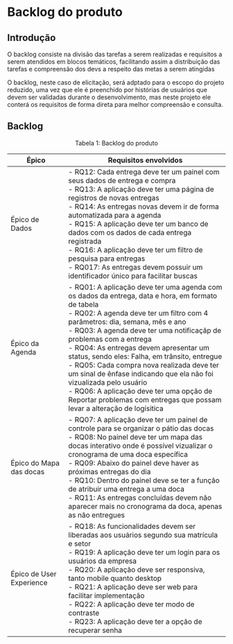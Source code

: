 # Backlog do produto

## Introdução

O backlog consiste na divisão das tarefas a serem realizadas e requisitos a serem atendidos em blocos temáticos, facilitando assim a distribuição das tarefas e compreensão dos devs a respeito das metas a serem atingidas

O backlog, neste caso de elicitação, será adptado para o escopo do projeto reduzido, uma vez que ele é preenchido por histórias de usuários que devem ser validadas durante o desenvolvimento, mas neste projeto ele conterá os requisitos de forma direta para melhor compreensão e consulta.


## Backlog

<center>

Tabela 1: Backlog do produto

|Épico|Requisitos envolvidos|
|-|-|
|Épico de Dados | - RQ12: Cada entrega deve ter um painel com seus dados de entrega e compra <br> - RQ13: A aplicação deve ter uma página de registros de novas entregas <br> - RQ14: As entregas novas devem ir de forma automatizada para a agenda <br> - RQ15: A aplicação deve ter um banco de dados com os dados de cada entrega registrada <br> - RQ16: A aplicação deve ter um filtro de pesquisa para entregas <br> - RQ017: As entregas devem possuir um identificador único para facilitar buscas <br>|
|Épico da Agenda| - RQ01: A aplicação deve ter uma agenda com os dados da entrega, data e hora, em formato de tabela  <br> - RQ02: A agenda deve ter um filtro com 4 parâmetros: dia, semana, mês e ano <br> - RQ03: A agenda deve ter uma notificaçãp de problemas com a entrega <br> - RQ04: As entregas devem apresentar um status, sendo eles: Falha, em trânsito, entregue <br> - RQ05: Cada compra nova realizada deve ter um sinal de ênfase indicando que ela não foi vizualizada pelo usuário <br> - RQ06: A aplicação deve ter uma opção de Reportar problemas com entregas que possam levar a alteração de logísitica <br> |
|Épico do Mapa das docas| - RQ07: A aplicação deve ter um painel de controle para se organizar o pátio das docas <br> - RQ08: No painel deve ter um mapa das docas interativo onde é possível vizualizar o cronograma de uma doca específica <br> - RQ09: Abaixo do painel deve haver as próximas entregas do dia <br> - RQ10: Dentro do painel deve se ter a função de atribuir uma entrega a uma doca <br> - RQ11: As entregas concluídas devem não aparecer mais no cronograma da doca, apenas as não entregues <br> |
|Épico de User Experience | - RQ18: As funcionalidades devem ser liberadas aos usuários segundo sua matrícula e setor <br> - RQ19: A aplicação deve ter um login para os usuários da empresa <br> - RQ20: A aplicação deve ser responsiva, tanto mobile quanto desktop <br> - RQ21: A aplicação deve ser web para facilitar implementação <br> - RQ22: A aplicação deve ter modo de contraste <br> - RQ23: A aplicação deve ter a opção de recuperar senha<br> |


</center>